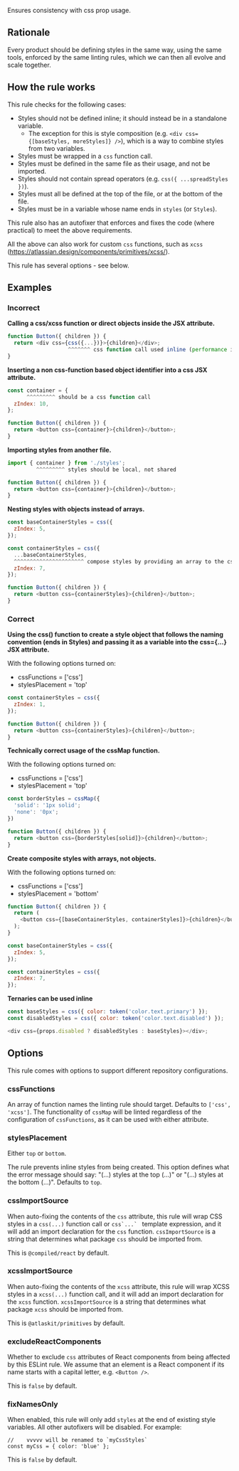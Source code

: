 Ensures consistency with css prop usage.

## Rationale

Every product should be defining styles in the same way, using the same tools, enforced by the same linting rules, which we can then all evolve and scale together.

## How the rule works

This rule checks for the following cases:

- Styles should not be defined inline; it should instead be in a standalone variable.
  - The exception for this is style composition (e.g. `<div css={[baseStyles, moreStyles]} />`), which is a way to combine styles from two variables.
- Styles must be wrapped in a `css` function call.
- Styles must be defined in the same file as their usage, and not be imported.
- Styles should not contain spread operators (e.g. `css({ ...spreadStyles })`).
- Styles must all be defined at the top of the file, or at the bottom of the file.
- Styles must be in a variable whose name ends in `styles` (or `Styles`).

This rule also has an autofixer that enforces and fixes the code (where practical) to meet the above requirements.

All the above can also work for custom `css` functions, such as `xcss` (https://atlassian.design/components/primitives/xcss/).

This rule has several options - see below.

## Examples

### Incorrect

**Calling a css/xcss function or direct objects inside the JSX attribute.**

```js
function Button({ children }) {
  return <div css={css({...})}>{children}</div>;
                   ^^^^^^^ css function call used inline (performance issue)
}
```

**Inserting a non css-function based object identifier into a css JSX attribute.**

```js
const container = {
      ^^^^^^^^^ should be a css function call
  zIndex: 10,
};

function Button({ children }) {
  return <button css={container}>{children}</button>;
}
```

**Importing styles from another file.**

```js
import { container } from './styles';
         ^^^^^^^^^ styles should be local, not shared

function Button({ children }) {
  return <button css={container}>{children}</button>;
}
```

**Nesting styles with objects instead of arrays.**

```js
const baseContainerStyles = css({
  zIndex: 5,
});

const containerStyles = css({
  ...baseContainerStyles,
  ^^^^^^^^^^^^^^^^^^^^^^ compose styles by providing an array to the css call instead (see example below)
  zIndex: 7,
});

function Button({ children }) {
  return <button css={containerStyles}>{children}</button>;
}
```

### Correct

**Using the css() function to create a style object that follows the naming convention (ends in Styles) and passing it as a variable into the css={...} JSX attribute.**

With the following options turned on:

- cssFunctions = ['css']
- stylesPlacement = 'top'

```js
const containerStyles = css({
  zIndex: 1,
});

function Button({ children }) {
  return <button css={containerStyles}>{children}</button>;
}
```

**Technically correct usage of the cssMap function.**

With the following options turned on:

- cssFunctions = ['css']
- stylesPlacement = 'top'

```js
const borderStyles = cssMap({
  'solid': '1px solid';
  'none': '0px';
})

function Button({ children }) {
  return <button css={borderStyles[solid]}>{children}</button>;
}
```

**Create composite styles with arrays, not objects.**

With the following options turned on:

- cssFunctions = ['css']
- stylesPlacement = 'bottom'

```js
function Button({ children }) {
  return (
    <button css={[baseContainerStyles, containerStyles]}>{children}</button>
  );
}

const baseContainerStyles = css({
  zIndex: 5,
});

const containerStyles = css({
  zIndex: 7,
});
```

**Ternaries can be used inline**

```js
const baseStyles = css({ color: token('color.text.primary') });
const disabledStyles = css({ color: token('color.text.disabled') });

<div css={props.disabled ? disabledStyles : baseStyles}></div>;
```

## Options

This rule comes with options to support different repository configurations.

### cssFunctions

An array of function names the linting rule should target. Defaults to `['css', 'xcss']`. The functionality of `cssMap` will be linted regardless of the configuration of `cssFunctions`, as it can be used with either attribute.

### stylesPlacement

Either `top` or `bottom`.

The rule prevents inline styles from being created. This option defines what the error message should say: "(...) styles at the top (...)" or "(...) styles at the bottom (...)".
Defaults to `top`.

### cssImportSource

When auto-fixing the contents of the `css` attribute, this rule will wrap CSS styles in a `css(...)` function call or `` css`...`  `` template expression, and it will add an import declaration for the `css` function. `cssImportSource` is a string that determines what package `css` should be imported from.

This is `@compiled/react` by default.

### xcssImportSource

When auto-fixing the contents of the `xcss` attribute, this rule will wrap XCSS styles in a `xcss(...)` function call, and it will add an import declaration for the `xcss` function. `xcssImportSource` is a string that determines what package `xcss` should be imported from.

This is `@atlaskit/primitives` by default.

### excludeReactComponents

Whether to exclude `css` attributes of React components from being affected by this ESLint rule. We assume that an element is a React component if its name starts with a capital letter, e.g. `<Button />`.

This is `false` by default.

### fixNamesOnly

When enabled, this rule will only add `styles` at the end of existing style variables. All other autofixers will be disabled. For example:

```tsx
//    vvvvv will be renamed to `myCssStyles`
const myCss = { color: 'blue' };
```

This is `false` by default.
